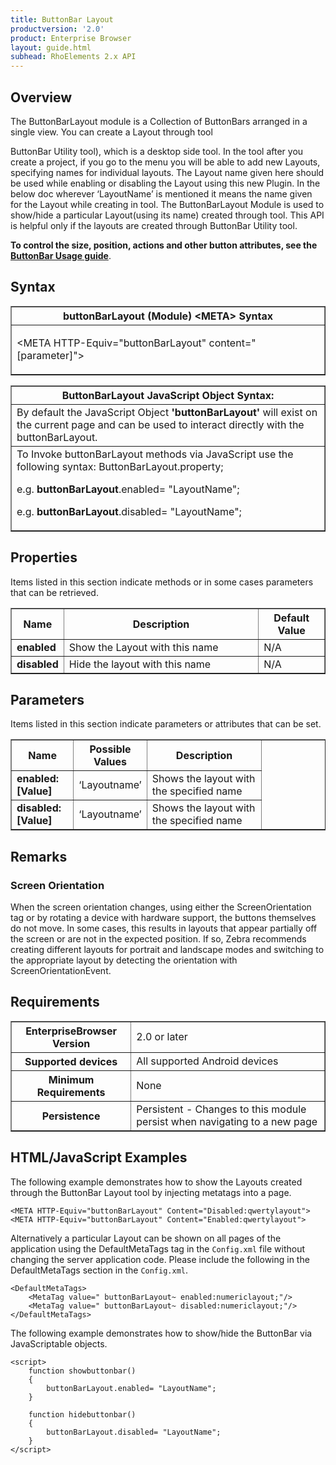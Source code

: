 ```yaml
---
title: ButtonBar Layout
productversion: '2.0'
product: Enterprise Browser
layout: guide.html
subhead: RhoElements 2.x API
---
```


## Overview

The ButtonBarLayout module is a Collection of ButtonBars arranged in a single view. You can create a Layout through tool


ButtonBar Utility tool), which is  a desktop side tool. In the tool after you create a project, if you go to the menu you will be able to add new Layouts, specifying names for individual layouts. The Layout name given here should be used while enabling or disabling the Layout using this new Plugin. In the below doc wherever ‘LayoutName’ is mentioned it means the name given for the Layout while creating in tool.
The ButtonBarLayout Module is used to show/hide a particular Layout(using its name) created through tool. This API is helpful only if the layouts are created through ButtonBar Utility tool.

**To control the size, position, actions and other button attributes, see the [ButtonBar Usage guide](../../../../guide/customize)**.

## Syntax

<table class="facelift" style="width:100%" border="1" padding="5px"> <tr><th class="tableHeading">buttonBarLayout (Module) &lt;META&gt; Syntax
</th></tr><tr><td class="clsSyntaxCells clsOddRow"><p>&lt;META HTTP-Equiv="buttonBarLayout" content="[parameter]"&gt;</p></td></tr></table>
<table class="facelift" style="width:100%" border="1" padding="5px"> <tr><th class="tableHeading">ButtonBarLayout JavaScript Object Syntax:</th></tr><tr><td class="clsSyntaxCells clsOddRow">
By default the JavaScript Object <b>'buttonBarLayout'</b> will exist on the current page and can be used to interact directly with the buttonBarLayout.
</td></tr><tr><td class="clsSyntaxCells clsEvenRow">
To Invoke buttonBarLayout methods via JavaScript use the following syntax: ButtonBarLayout.property;
<P />e.g. <b>buttonBarLayout</b>.enabled= "LayoutName";
<P />e.g. <b>buttonBarLayout</b>.disabled= "LayoutName";
</td></tr></table>


<h2> Properties </h2>

Items listed in this section indicate methods or in some cases parameters that can be retrieved.

<table class="facelift" style="width:100%" border="1" padding="5px"> <col width="10%" /><col width="68%" /><col width="22%" /><tr><th class="tableHeading">Name</th><th class="tableHeading">Description</th><th class="tableHeading">Default Value</th></tr><tr><td class="clsSyntaxCells clsOddRow"><b>enabled</b></td><td class="clsSyntaxCells clsOddRow">Show the Layout with this name</td><td class="clsSyntaxCells clsOddRow">N/A</td></tr><tr><td class="clsSyntaxCells clsOddRow"><b>disabled</b></td><td class="clsSyntaxCells clsOddRow">Hide the layout with this name</td><td class="clsSyntaxCells clsOddRow">N/A</td></tr></table>


<H2> Parameters</H2>

Items listed in this section indicate parameters or attributes that can be set.
<table class="facelift" style="width:100%" border="1" padding="5px"> <col width="20%" /><col width="20%" /><col width="38%" /><col width="22%" />
<tr><th class="tableHeading">Name</th>
<th class="tableHeading">Possible Values</th>
<th class="tableHeading">Description</th>
</tr>
<tr>
<td class="clsSyntaxCells clsOddRow"><b> 
enabled:[Value]</b></td>
<td class="clsSyntaxCells clsOddRow">‘Layoutname’</td>
<td class="clsSyntaxCells clsOddRow">Shows the layout with the specified name</td>
</tr>
<tr>
<td class="clsSyntaxCells clsOddRow"><b> 
disabled:[Value]</b></td>
<td class="clsSyntaxCells clsOddRow">‘Layoutname’</td>
<td class="clsSyntaxCells clsOddRow">Shows the layout with the specified name</td>
</tr>
</table>	


## Remarks

### Screen Orientation

When the screen orientation changes, using either the ScreenOrientation tag or by rotating a device with hardware support, the buttons themselves do not move. In some cases, this results in layouts that appear partially off the screen or are not in the expected position. If so, Zebra recommends creating different layouts for portrait and landscape modes and switching to the appropriate layout by detecting the orientation with ScreenOrientationEvent.

## Requirements

<table class="facelift" style="width:100%" border="1" padding="5px"> 
<tr>
<th class="tableHeading">EnterpriseBrowser Version</th>
<td class="clsSyntaxCell clsEvenRow">2.0 or later</td>
</tr>
<tr><th class="tableHeading">Supported devices</th>
<td class="clsSyntaxCell clsOddRow">All supported Android devices</td></tr>
<tr><th class="tableHeading">Minimum Requirements</th>
<td class="clsSyntaxCell clsOddRow">None</td></tr>
<tr><th class="tableHeading">Persistence</th>
<td class="clsSyntaxCell clsEvenRow">Persistent - Changes to this module persist when navigating to a new page</td>
</tr>
</table>


## HTML/JavaScript Examples

The following example demonstrates how to show the Layouts created through the ButtonBar Layout tool by injecting metatags into a page.

	<META HTTP-Equiv="buttonBarLayout" Content="Disabled:qwertylayout">
	<META HTTP-Equiv="buttonBarLayout" Content="Enabled:qwertylayout">
	
Alternatively a particular Layout can be shown on all pages of the application using the DefaultMetaTags tag in the `Config.xml` file without changing the server application code. Please include the following in the DefaultMetaTags section in the `Config.xml`.

	<DefaultMetaTags>
    	<MetaTag value=" buttonBarLayout~ enabled:numericlayout;"/>
    	<MetaTag value=" buttonBarLayout~ disabled:numericlayout;"/>
	</DefaultMetaTags>
	
The following example demonstrates how to show/hide the ButtonBar via JavaScriptable objects.

	<script>
    	function showbuttonbar()
    	{
        	buttonBarLayout.enabled= "LayoutName";
    	}
 
    	function hidebuttonbar()
    	{
        	buttonBarLayout.disabled= "LayoutName";
    	}
	</script>

